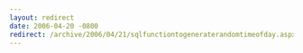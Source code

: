 ```yaml
---
layout: redirect
date: 2006-04-20 -0800
redirect: /archive/2006/04/21/sqlfunctiontogeneraterandomtimeofday.aspx/
---
```

